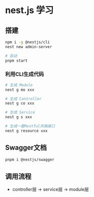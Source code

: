 # nest.js 学习

## 搭建
```bash
npm i -g @nestjs/cli
nest new admin-server

# 启动
pnpm start
```

### 利用CLI生成代码
```bash
# 生成 Module
nest g mo xxx 

# 生成 Controller
nest g co xxx

# 生成 Service
nest g s xxx

# 生成一套Restful风格接口
nest g resource xxx
```

## Swagger文档
```bash
pnpm i @nestjs/swagger
```

## 调用流程
- controller层 -> service层 -> module层